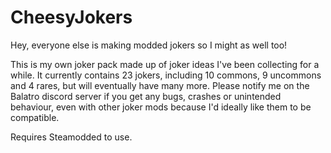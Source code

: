 # CheesyJokers
Hey, everyone else is making modded jokers so I might as well too! 

This is my own joker pack made up of joker ideas I've been collecting for a while. It currently contains 23 jokers, including 10 commons, 9 uncommons and 4 rares, but will eventually have many more. Please notify me on the Balatro discord server if you get any bugs, crashes or unintended behaviour, even with other joker mods because I'd ideally like them to be compatible. 

Requires Steamodded to use.
